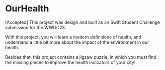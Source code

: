 # OurHealth
[Accepted] This project was design and built as an Swift Student Challenge submission for the WWDC23.

With this project, you will learn a modern definitions of health, and understand a little bit more about the impact of the environment in our health. 

Besides that, this project contains a jigsaw puzzle, in which you must find the missing pieces to improve the health indicators of your city!
